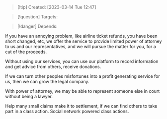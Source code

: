 
>[!tip] Created: [2023-03-14 Tue 12:47]

>[!question] Targets: 

>[!danger] Depends: 

If you have an annoying problem, like airline ticket refunds, you have been short changed, etc, we offer the service to provide limited power of attorney to us and our representatives, and we will pursue the matter for you, for a cut of the proceeds.

Without using our services, you can use our platform to record information and get advice from others, receive donations.

If we can turn other peoples misfortunes into a profit generating service for us, then we can grow the legal company.

With power of attorney, we may be able to represent someone else in court without being a lawyer.

Help many small claims make it to settlement, if we can find others to take part in a class action.
Social network powered class actions.